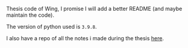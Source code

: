 Thesis code of Wing, I promise I will add a better README (and maybe maintain the code).

The version of python used is `3.9.8`.

I also have a repo of all the notes i made during the thesis [here](https://github.com/wingos80/thesis_notes).
